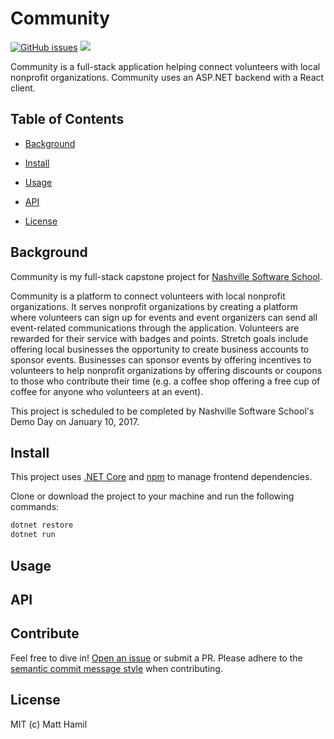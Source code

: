 # Community

[![GitHub issues](https://img.shields.io/github/issues/matthamil/community.svg)](https://github.com/matthamil/Community/issues/)
[![](https://img.shields.io/github/issues-closed-raw/matthamil/Community.svg)]()

Community is a full-stack application helping connect volunteers with local nonprofit organizations. Community uses an ASP.NET backend with a React client.

## Table of Contents

* [Background](#background)

* [Install](#install)

* [Usage](#usage)

* [API](#api)

* [License](#license)

## Background

Community is my full-stack capstone project for [Nashville Software School](http://www.nashvillesoftwareschool).

Community is a platform to connect volunteers with local nonprofit organizations. It serves nonprofit organizations by creating a platform where volunteers can sign up for events and event organizers can send all event-related communications through the application. Volunteers are rewarded for their service with badges and points. Stretch goals include offering local businesses the opportunity to create business accounts to sponsor events. Businesses can sponsor events by offering incentives to volunteers to help nonprofit organizations by offering discounts or coupons to those who contribute their time (e.g. a coffee shop offering a free cup of coffee for anyone who volunteers at an event).

This project is scheduled to be completed by Nashville Software School's Demo Day on January 10, 2017.

## Install

This project uses [.NET Core](https://www.microsoft.com/net/core) and [npm](https://www.npmjs.com/) to manage frontend dependencies.

Clone or download the project to your machine and run the following commands:

```sh
dotnet restore
dotnet run
```

## Usage

## API

## Contribute

Feel free to dive in! [Open an issue](https://github.com/matthamil/Community/issues/new) or submit a PR. Please adhere to the [semantic commit message style](https://seesparkbox.com/foundry/semantic_commit_messages) when contributing.

## License

MIT (c) Matt Hamil